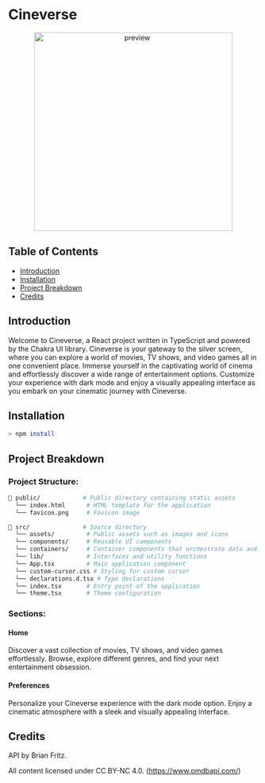 # Cineverse

<p align="center">
  <img src="" alt="preview" width="400">
</p>

## Table of Contents
- [Introduction](#introduction)
- [Installation](#installation)
- [Project Breakdown](#project-breakdown)
- [Credits](#credits)

## Introduction
Welcome to Cineverse, a React project written in TypeScript and powered by the Chakra UI library. Cineverse is your gateway to the silver screen, where you can explore a world of movies, TV shows, and video games all in one convenient place. Immerse yourself in the captivating world of cinema and effortlessly discover a wide range of entertainment options. Customize your experience with dark mode and enjoy a visually appealing interface as you embark on your cinematic journey with Cineverse.

## Installation 
```sh
> npm install 
```
## Project Breakdown

### Project Structure:
```sh
📂 public/            # Public directory containing static assets
  └── index.html      # HTML template for the application
  └── favicon.png     # Favicon image

📂 src/               # Source directory
  └── assets/         # Public assets such as images and icons
  └── components/     # Reusable UI components
  └── containers/     # Container components that orchestrate data and UI
  └── lib/            # Interfaces and utility functions
  └── App.tsx         # Main application component
  └── custom-cursor.css # Styling for custom cursor
  └── declarations.d.tsx # Type declarations
  └── index.tsx       # Entry point of the application
  └── theme.tsx       # Theme configuration

```

### Sections:

#### Home

Discover a vast collection of movies, TV shows, and video games effortlessly. Browse, explore different genres, and find your next entertainment obsession.

#### Preferences

Personalize your Cineverse experience with the dark mode option. Enjoy a cinematic atmosphere with a sleek and visually appealing interface.


## Credits

API by Brian Fritz.

All content licensed under CC BY-NC 4.0.
(https://www.omdbapi.com/)


